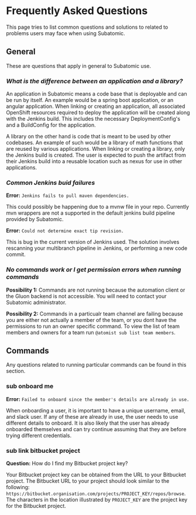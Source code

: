 # **Frequently Asked Questions**
This page tries to list common questions and solutions to related to problems users may face when using Subatomic.

## **General**
These are questions that apply in general to Subatomic use.

### ***What is the difference between an application and a library?***
An application in Subatomic means a code base that is deployable and can be run by itself. An example would be a spring boot application, or an angular application. When linking or creating an application, all associated OpenShift resources required to deploy the application will be created along with the Jenkins build. This includes the necessary DeploymentConfig's and a BuildConfig for the application.

A library on the other hand is code that is meant to be used by other codebases. An example of such would be a library of math functions that are reused by various applications. When linking or creating a library, only the Jenkins build is created. The user is expected to push the artifact from their Jenkins build into a reusable location such as nexus for use in other applications.

### ***Common Jenkins buid failures***

**Error:** `Jenkins fails to pull maven dependencies.`

This could possibly be happening due to a mvnw file in your repo. Currently mvn wrappers are not a supported in the default jenkins build pipeline provided by Subatomic.

**Error:** `Could not determine exact tip revision.`

This is bug in the current version of Jenkins used. The solution involves rescanning your multibranch pipeline in Jenkins, or performing a new code commit.

### ***No commands work or I get permission errors when running commands***

**Possibility 1:** Commands are not running because the automation client or the Gluon backend is not accessible. You will need to contact your Subatomic administrator.

**Possibility 2:** Commands in a particualr team channel are failing because you are either not actually a member of the team, or you dont have the permissions to run an owner specific command. To view the list of team members and owners for a team run `@atomist sub list team members`.


## **Commands**
Any questions related to running particular commands can be found in this section.

### **sub onboard me**
**Error:** `Failed to onboard since the member's details are already in use.`

When onboarding a user, it is important to have a unique username, email, and slack user. If any of these are already in use, the user needs to use different details to onboard. It is also likely that the user has already onboarded themselves and can try continue assuming that they are before trying different credentials.

### **sub link bitbucket project**
**Question:** How do I find my Bitbucket project key?

Your Bitbucket project key can be obtained from the URL to your Bitbucket project. The Bitbucket URL to your project should look similar to the following: `https://bitbucket.organisation.com/projects/PROJECT_KEY/repos/browse`. The characters in the location illustrated by `PROJECT_KEY` are the project key for the Bitbucket project.


